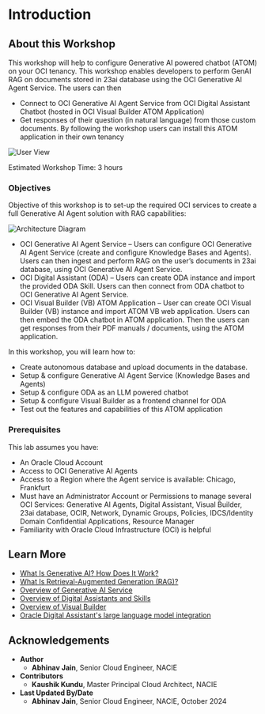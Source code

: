 # Introduction

## About this Workshop

This workshop will help to configure Generative AI powered chatbot (ATOM) on your OCI tenancy.
This workshop enables developers to perform GenAI RAG on documents stored in 23ai database using the OCI Generative AI Agent Service.
The users can then

- Connect to OCI Generative AI Agent Service from OCI Digital Assistant Chatbot (hosted in OCI Visual Builder ATOM Application)
- Get responses of their question (in natural language) from those custom documents.
By following the workshop users can install this ATOM application in their own tenancy

![User View](images/image_intro.png)

Estimated Workshop Time: 3 hours

### Objectives

Objective of this workshop is to set-up the required OCI services to create a full Generative AI Agent solution with RAG capabilities:

![Architecture Diagram](images/architecture_23ai.png)

* OCI Generative AI Agent Service – Users can configure OCI Generative AI Agent Service (create and configure Knowledge Bases and Agents).
Users can then ingest and perform RAG on the user’s documents in 23ai database, using OCI Generative AI Agent Service.
* OCI Digital Assistant (ODA) – Users can create ODA instance and import the provided ODA Skill.
Users can then connect from ODA chatbot to OCI Generative AI Agent Service.
* OCI Visual Builder (VB) ATOM Application – User can create OCI Visual Builder (VB) instance and import ATOM VB web application.
Users can then embed the ODA chatbot in ATOM application. Then the users can get responses from their PDF manuals / documents, using the ATOM application.

In this workshop, you will learn how to:

* Create autonomous database and upload documents in the database.
* Setup & configure Generative AI Agent Service (Knowledge Bases and Agents)
* Setup & configure ODA as an LLM powered chatbot
* Setup & configure Visual Builder as a frontend channel for ODA
* Test out the features and capabilities of this ATOM application

### Prerequisites

This lab assumes you have:

* An Oracle Cloud Account
* Access to OCI Generative AI Agents
* Access to a Region where the Agent service is available: Chicago, Frankfurt
* Must have an Administrator Account or Permissions to manage several OCI Services: Generative AI Agents, Digital Assistant, Visual Builder, 23ai database, OCIR, Network, Dynamic Groups, Policies, IDCS/Identity Domain Confidential Applications, Resource Manager
* Familiarity with Oracle Cloud Infrastructure (OCI) is helpful

## Learn More

* [What Is Generative AI? How Does It Work?](https://www.oracle.com/artificial-intelligence/generative-ai/what-is-generative-ai/)
* [What Is Retrieval-Augmented Generation (RAG)?](https://www.oracle.com/artificial-intelligence/generative-ai/retrieval-augmented-generation-rag/)
* [Overview of Generative AI Service](https://docs.oracle.com/en-us/iaas/Content/generative-ai/overview.htm)
* [Overview of Digital Assistants and Skills](https://docs.oracle.com/en-us/iaas/digital-assistant/doc/overview-digital-assistants-and-skills.html)
* [Overview of Visual Builder](https://docs.oracle.com/en-us/iaas/visual-builder/doc/oracle-visual-builder.html)
* [Oracle Digital Assistant's large language model integration](https://docs.oracle.com/en/cloud/paas/digital-assistant/use-chatbot/llm-blocks-skills.html)

## Acknowledgements

* **Author**
    * **Abhinav Jain**, Senior Cloud Engineer, NACIE
* **Contributors**
    * **Kaushik Kundu**, Master Principal Cloud Architect, NACIE
* **Last Updated By/Date**
    * **Abhinav Jain**, Senior Cloud Engineer, NACIE, October 2024
